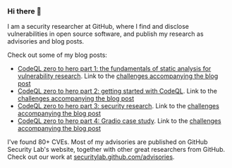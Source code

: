 ### Hi there 👋
 I am a security researcher at GitHub, where I find and disclose vulnerabilities in open source software, and publish my research as advisories and blog posts.

 Check out some of my blog posts:
 - [CodeQL zero to hero part 1: the fundamentals of static analysis for vulnerability research](https://github.blog/2023-03-31-codeql-zero-to-hero-part-1-the-fundamentals-of-static-analysis-for-vulnerability-research/). Link to the [challenges accompanying the blog post](https://github.com/sylwia-budzynska/codeql-zero-to-hero/tree/main/1)
 - [CodeQL zero to hero part 2: getting started with CodeQL](https://github.blog/2023-06-15-codeql-zero-to-hero-part-2-getting-started-with-codeql/). Link to the [challenges accompanying the blog post](https://github.com/GitHubSecurityLab/codeql-zero-to-hero/tree/main/2)
 - [CodeQL zero to hero part 3: security research](https://github.blog/2024-04-29-codeql-zero-to-hero-part-3-security-research-with-codeql/). Link to the [challenges accompanying the blog post](https://github.com/GitHubSecurityLab/codeql-zero-to-hero/tree/main/3)
 - [CodeQL zero to hero part 4: Gradio case study](https://github.blog/security/vulnerability-research/codeql-zero-to-hero-part-4-gradio-framework-case-study/). Link to the [challenges accompanying the blog post](https://github.com/GitHubSecurityLab/codeql-zero-to-hero/tree/main/4)

I've found 80+ CVEs. Most of my advisories are published on GitHub Security Lab's website, together with other great researchers from GitHub. Check out our work at [securitylab.github.com/advisories](https://securitylab.github.com/advisories/).

<!--
**sylwia-budzynska/sylwia-budzynska** is a ✨ _special_ ✨ repository because its `README.md` (this file) appears on your GitHub profile.

Here are some ideas to get you started:

- 🔭 I’m currently working on ...
- 🌱 I’m currently learning ...
- 👯 I’m looking to collaborate on ...
- 🤔 I’m looking for help with ...
- 💬 Ask me about ...
- 📫 How to reach me: ...
- 😄 Pronouns: ...
- ⚡ Fun fact: ...
-->
